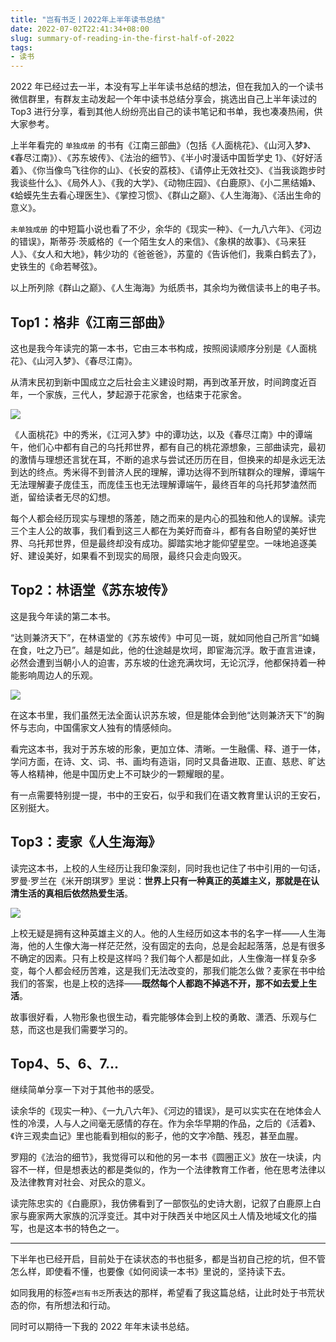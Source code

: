 ```yaml
---
title: "岂有书乏丨2022年上半年读书总结"
date: 2022-07-02T22:41:34+08:00
slug: summary-of-reading-in-the-first-half-of-2022
tags:
- 读书
---
```

2022 年已经过去一半，本没有写上半年读书总结的想法，但在我加入的一个读书微信群里，有群友主动发起一个年中读书总结分享会，挑选出自己上半年读过的 Top3 进行分享，看到其他人纷纷亮出自己的读书笔记和书单，我也凑凑热闹，供大家参考。

上半年看完的 `单独成册` 的书有《江南三部曲》（包括《人面桃花》、《山河入梦》、《春尽江南》）、《苏东坡传》、《法治的细节》、《半小时漫话中国哲学史 1》、《好好活着》、《你当像鸟飞往你的山》、《长安的荔枝》、《请停止无效社交》、《当我谈跑步时我谈些什么》、《局外人》、《我的大学》、《动物庄园》、《白鹿原》、《小二黑结婚》、《蛤蟆先生去看心理医生》、《掌控习惯》、《群山之巅》、《人生海海》、《活出生命的意义》。

`未单独成册` 的中短篇小说也看了不少，余华的《现实一种》、《一九八六年》、《河边的错误》，斯蒂芬·茨威格的《一个陌生女人的来信》、《象棋的故事》、《马来狂人》、《女人和大地》，韩少功的《爸爸爸》，苏童的《告诉他们，我乘白鹤去了》，史铁生的《命若琴弦》。

以上所列除《群山之巅》、《人生海海》为纸质书，其余均为微信读书上的电子书。
## Top1：格非《江南三部曲》
这也是我今年读完的第一本书，它由三本书构成，按照阅读顺序分别是《人面桃花》、《山河入梦》、《春尽江南》。

从清末民初到新中国成立之后社会主义建设时期，再到改革开放，时间跨度近百年，一个家族，三代人，梦起源于花家舍，也结束于花家舍。

![](https://rmt.ladydaily.com/fetch/lucy/storage/57ca65ef4b3f143fa78831ad545c3cab.jpeg?w=1280)

《人面桃花》中的秀米，《江河入梦》中的谭功达，以及《春尽江南》中的谭端午，他们心中都有自己的乌托邦世界，都有自己的桃花源想象，三部曲读完，最初的激情与理想还言犹在耳，不断的追求与尝试还历历在目，但换来的却是永远无法到达的终点。秀米得不到普济人民的理解，谭功达得不到所辖群众的理解，谭端午无法理解妻子庞佳玉，而庞佳玉也无法理解谭端午，最终百年的乌托邦梦溘然而逝，留给读者无尽的幻想。

每个人都会经历现实与理想的落差，随之而来的是内心的孤独和他人的误解。读完三个主人公的故事，我们看到这三人都在为美好而奋斗，都有各自盼望的美好世界、乌托邦世界，但是最终却没有成功。脚踏实地才能仰望星空。一味地追逐美好、建设美好，如果看不到现实的局限，最终只会走向毁灭。
## Top2：林语堂《苏东坡传》
这是我今年读的第二本书。

“达则兼济天下”，在林语堂的《苏东坡传》中可见一斑，就如同他自己所言“如蝇在食，吐之乃已”。越是如此，他的仕途越是坎坷，即宦海沉浮。敢于直言进谏，必然会遭到当朝小人的迫害，苏东坡的仕途充满坎坷，无论沉浮，他都保持着一种能影响周边人的乐观。

![](https://rmt.ladydaily.com/fetch/lucy/storage/32d0fb0f0595c3830e159e299484d184.jpeg?w=1280)

在这本书里，我们虽然无法全面认识苏东坡，但是能体会到他“达则兼济天下”的胸怀与志向，中国儒家文人独有的情感倾向。

看完这本书，我对于苏东坡的形象，更加立体、清晰。一生融儒、释、道于一体，学问方面，在诗、文、词、书、画均有造诣，同时又具备进取、正直、慈悲、旷达等人格精神，他是中国历史上不可缺少的一颗耀眼的星。

有一点需要特别提一提，书中的王安石，似乎和我们在语文教育里认识的王安石，区别挺大。
## Top3：麦家《人生海海》
读完这本书，上校的人生经历让我印象深刻，同时我也记住了书中引用的一句话，罗曼·罗兰在《米开朗琪罗》里说：**世界上只有一种真正的英雄主义，那就是在认清生活的真相后依然热爱生活**。

![](https://rmt.ladydaily.com/fetch/lucy/storage/p2639518.jpg?w=1280)

上校无疑是拥有这种英雄主义的人。他的人生经历如这本书的名字一样——人生海海，他的人生像大海一样茫茫然，没有固定的去向，总是会起起落落，总是有很多不确定的因素。只有上校是这样吗？我们每个人都是如此，人生像海一样复杂多变，每个人都会经历苦难，这是我们无法改变的，那我们能怎么做？麦家在书中给我们的答案，也是上校的选择——**既然每个人都跑不掉逃不开，那不如去爱上生活**。

故事很好看，人物形象也很生动，看完能够体会到上校的勇敢、潇洒、乐观与仁慈，而这也是我们需要学习的。
## Top4、5、6、7...
继续简单分享一下对于其他书的感受。

读余华的《现实一种》、《一九八六年》、《河边的错误》，是可以实实在在地体会人性的冷漠，人与人之间毫无感情的存在。作为余华早期的作品，之后的《活着》、《许三观卖血记》里也能看到相似的影子，他的文字冷酷、残忍，甚至血腥。

罗翔的《法治的细节》，我觉得可以和他的另一本书《圆圈正义》放在一块读，内容不一样，但是想表达的都是类似的，作为一个法律教育工作者，他在思考法律以及法律教育对社会、对民众的意义。

读完陈忠实的《白鹿原》，我仿佛看到了一部恢弘的史诗大剧，记叙了白鹿原上白家与鹿家两大家族的沉浮变迁。其中对于陕西关中地区风土人情及地域文化的描写，也是这本书的特色之一。

---
下半年也已经开启，目前处于在读状态的书也挺多，都是当初自己挖的坑，但不管怎么样，即使看不懂，也要像《如何阅读一本书》里说的，坚持读下去。

如同我用的标签`#岂有书乏`所表达的那样，希望看了我这篇总结，让此时处于书荒状态的你，有所想法和行动。

同时可以期待一下我的 2022 年年末读书总结。

